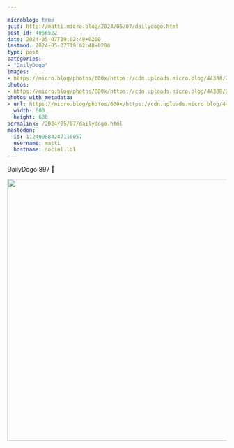 ```yaml
---

microblog: true
guid: http://matti.micro.blog/2024/05/07/dailydogo.html
post_id: 4056522
date: 2024-05-07T19:02:48+0200
lastmod: 2024-05-07T19:02:48+0200
type: post
categories:
- "DailyDogo"
images:
- https://micro.blog/photos/600x/https://cdn.uploads.micro.blog/44388/2024/28e4583572ca408a9a5bd5769b866838.jpg
photos:
- https://micro.blog/photos/600x/https://cdn.uploads.micro.blog/44388/2024/28e4583572ca408a9a5bd5769b866838.jpg
photos_with_metadata:
- url: https://micro.blog/photos/600x/https://cdn.uploads.micro.blog/44388/2024/28e4583572ca408a9a5bd5769b866838.jpg
  width: 600
  height: 600
permalink: /2024/05/07/dailydogo.html
mastodon:
  id: 112400884247116057
  username: matti
  hostname: social.lol
---
```

DailyDogo 897 🐶

<img src="https://micro.blog/photos/600x/https://blog.martin-haehnel.de/uploads/2024/28e4583572ca408a9a5bd5769b866838.jpg" width="600" height="600" alt="" />
